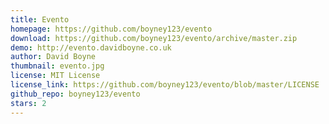 ```yaml
---
title: Evento
homepage: https://github.com/boyney123/evento
download: https://github.com/boyney123/evento/archive/master.zip
demo: http://evento.davidboyne.co.uk
author: David Boyne
thumbnail: evento.jpg
license: MIT License
license_link: https://github.com/boyney123/evento/blob/master/LICENSE
github_repo: boyney123/evento
stars: 2
---
```


